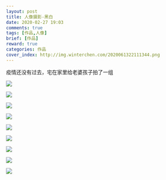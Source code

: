 ```yaml
---
layout: post
title: 人像摄影-黑白
date: 2020-02-27 19:03
comments: true
tags: [作品,人像]
brief: [作品]
reward: true
categories: 作品
cover_index: http://img.winterchen.com/2020061322111344.png
---
```


疫情还没有过去，宅在家里给老婆孩子拍了一组

![](http://img.winterchen.com/202006132114211.png)


![](http://img.winterchen.com/202006132115281.png)


![](http://img.winterchen.com/202006132116161.png)

![](http://img.winterchen.com/202006132117371.png)

![](http://img.winterchen.com/202006132118241.png)


![](http://img.winterchen.com/202006132119141.png)


![](http://img.winterchen.com/202006132120221.png)


![](http://img.winterchen.com/202006132121121.png)


![](http://img.winterchen.com/202006132123061.png)